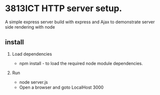 # 3813ICT HTTP server setup.

A simple express server build with express and Ajax to demonstrate server side rendering with node

## install

1. Load dependencies

   - npm install - to load the required node module dependencies.

2. Run
   - node server.js
   - Open a browser and goto LocalHost 3000
